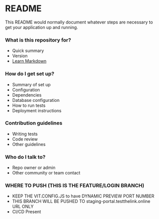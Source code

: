 # README

This README would normally document whatever steps are necessary to get your application up and running.

### What is this repository for?

- Quick summary
- Version
- [Learn Markdown](https://bitbucket.org/tutorials/markdowndemo)

### How do I get set up?

- Summary of set up
- Configuration
- Dependencies
- Database configuration
- How to run tests
- Deployment instructions

### Contribution guidelines

- Writing tests
- Code review
- Other guidelines

### Who do I talk to?

- Repo owner or admin
- Other community or team contact

### WHERE TO PUSH (THIS IS THE FEATURE/LOGIN BRANCH)

- KEEP THE VIT.CONFIG.JS to have DYNAMIC PREVIEW PORT NUMBER
- THIS BRANCH WILL BE PUSHED TO staging-portal.testthelink.online URL ONLY
- CI/CD Present
